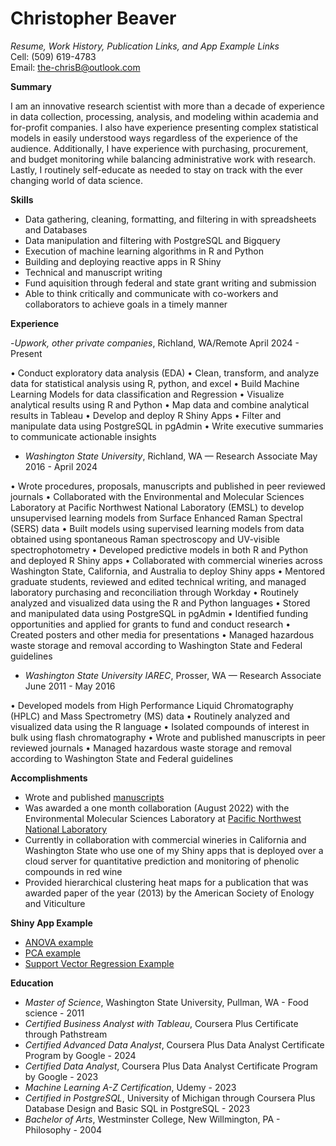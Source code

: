 # Christopher Beaver
*Resume, Work History, Publication Links, and App Example Links*  
Cell: (509) 619-4783  
Email: the-chrisB@outlook.com 

**Summary**

I am  an innovative research scientist with more than a decade of experience in data collection, processing, analysis, and modeling within academia and for-profit companies.  I also have experience presenting complex statistical models in easily understood ways regardless of the experience of the audience.  Additionally, I have experience with purchasing, procurement, and budget monitoring while balancing administrative work with research.   Lastly, I routinely self-educate as needed to stay on track with the ever changing world of data science.

**Skills**

- Data gathering, cleaning, formatting, and filtering in with spreadsheets and Databases
- Data manipulation and filtering with PostgreSQL and Bigquery
- Execution of machine learning algorithms in R and Python
- Building and deploying reactive apps in  R Shiny
- Technical and manuscript writing
- Fund aquisition through federal and state grant writing and submission 
- Able to think critically and communicate with co-workers and collaborators to achieve goals in a timely manner

**Experience**

-*Upwork, other private companies*, Richland, WA/Remote
April 2024 - Present

•	Conduct exploratory data analysis (EDA)
•	Clean, transform, and analyze data for statistical analysis using R, python, and excel
•	Build Machine Learning Models for data classification and Regression
•	Visualize analytical results using R and Python
•	Map data and combine analytical results in Tableau
•	Develop and deploy R Shiny Apps
•	Filter and manipulate data using PostgreSQL in pgAdmin
•	Write executive summaries to communicate actionable insights

- *Washington State University*, Richland, WA — Research Associate
May 2016 - April 2024

•	Wrote procedures, proposals, manuscripts and published in peer reviewed journals
•	Collaborated with the Environmental and Molecular Sciences Laboratory at Pacific Northwest National Laboratory (EMSL) to develop unsupervised learning models from Surface Enhanced Raman Spectral (SERS) data
•	Built models using supervised learning models from data obtained using spontaneous Raman spectroscopy and UV-visible spectrophotometry 
•	Developed predictive models in both R and Python and deployed R Shiny apps
•	Collaborated with commercial wineries across Washington State, California, and Australia to deploy Shiny apps 
•	Mentored graduate students, reviewed and edited technical writing, and managed laboratory purchasing and reconciliation through Workday
•	Routinely analyzed and visualized data using the R and Python languages
•	Stored and manipulated data using PostgreSQL in pgAdmin
•	Identified funding opportunities and applied for grants to fund and conduct research
•	Created posters and other media for presentations
•	Managed hazardous waste storage and removal according to Washington State and Federal guidelines

- *Washington State University IAREC*, Prosser, WA — Research Associate
June 2011 - May 2016

•	Developed models from High Performance Liquid Chromatography (HPLC) and Mass Spectrometry (MS) data
•	Routinely analyzed and visualized data using the R language
•	Isolated compounds of interest in bulk using flash chromatography 
•	Wrote and published manuscripts in peer reviewed journals
•	Managed hazardous waste storage and removal according to Washington State and Federal guidelines

**Accomplishments**

- Wrote and published [manuscripts](https://scholar.google.com/citations?user=dXEaLE4AAAAJ&hl=en&oi=ao)
- Was awarded a one month collaboration (August 2022) with the Environmental Molecular Sciences Laboratory at [Pacific Northwest National Laboratory](https://doi.org/10.46936/ltds.proj.2022.60408/60008497) 
- Currently in collaboration with  commercial wineries in California and Washington State who use one of my Shiny apps that 
  is deployed over a cloud server for quantitative prediction and monitoring of phenolic compounds in red wine
- Provided hierarchical clustering heat maps for a publication that was awarded paper of the year (2013) by the American Society of Enology and Viticulture

**Shiny App Example**

- [ANOVA example](http://christopherbeaver.shinyapps.io/anova/)
- [PCA example](https://christopherbeaver.shinyapps.io/pca2/)
- [Support Vector Regression Example](http://christopherbeaver.shinyapps.io/phenolics/)

**Education**

- *Master of Science*, Washington State University, Pullman, WA - Food science - 2011
- *Certified Business Analyst with Tableau*, Coursera Plus Certificate through Pathstream
- *Certified Advanced Data Analyst*, Coursera Plus Data Analyst Certificate Program by Google - 2024
- *Certified Data Analyst*, Coursera Plus Data Analyst Certificate Program by Google - 2023
- *Machine Learning A-Z Certification*, Udemy - 2023
- *Certified in PostgreSQL*, University of Michigan through Coursera Plus Database Design and Basic SQL in PostgreSQL - 2023
- *Bachelor of Arts*, Westminster College, New Willmington, PA - Philosophy - 2004
